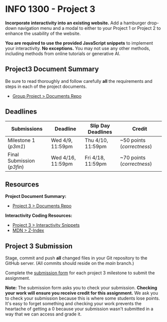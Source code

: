 # INFO 1300 - Project 3

**Incorporate interactivity into an existing website.** Add a hamburger drop-down navigation menu and a modal to either to your Project 1 or Project 2 to enhance the usability of the website.

**You are required to use the provided JavaScript snippets** to implement your interactivity. **No exceptions.**  You may not use any other methods, including methods from online tutorials or generative AI.

## Project3 Document Summary

Be sure to read thoroughly and follow carefully **all** the requirements and steps in each of the project documents.

- [Group Project > Documents Repo](https://github.coecis.cornell.edu/info1300-spring25/info1300-2025sp-resources/tree/main/assignments/project3)

## Deadlines

| Submissions                | Deadline           | Slip Day Deadlines    | Credit                     |
| -------------------------- | ------------------ | --------------------- | -------------------------- |
| Milestone 1 (_p3m1_)       | Wed 4/9, 11:59pm   | Thu 4/10, 11:59pm     | ~50 points (_correctness_) |
| Final Submission (_p3fin_) | Wed 4/16, 11:59pm  | Fri 4/18, 11:59pm     | ~70 points (_correctness_) |

## Resources

**Project Document Summary:**

- [Project 3 > Documents Repo](https://github.coecis.cornell.edu/info1300-spring25/info1300-2025sp-resources/tree/main/assignments/project3)

**Interactivity Coding Resources:**

- [Project 3 > Interactivity Snippets](https://github.coecis.cornell.edu/info1300-spring25/info1300-2025sp-resources/tree/main/assignments/project3/p3-interactivity-snippets.md)
- [MDN > Z-Index](https://developer.mozilla.org/en-US/docs/Web/CSS/z-index)

## Project 3 Submission

Stage, commit and push **all** changed files in your Git repository to the GitHub server. (All commits should reside on the _main_ branch.)

Complete the [submission form](https://cornell.ca1.qualtrics.com/jfe/form/SV_4MIEbRGMW4wTFDo) for each project 3 milestone to submit the assignment.

**Note:** The submission form asks you to check your submission. **Checking your work will ensure you receive credit for this assignment.** We ask you to check your submission because this is where some students lose points. It's easy to forget something and checking your work prevents the heartache of getting a 0 because your submission wasn't submitted in a way that we can access and grade it.


